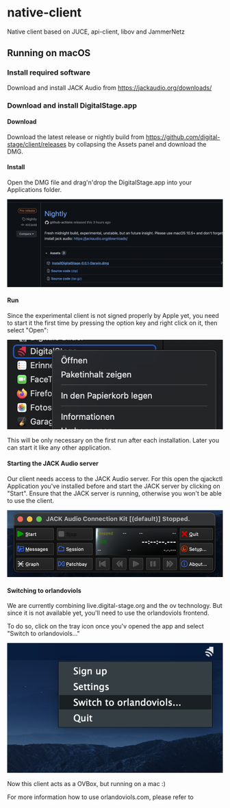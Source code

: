 # native-client

Native client based on JUCE, api-client, libov and JammerNetz

## Running on macOS

### Install required software

Download and install JACK Audio from https://jackaudio.org/downloads/

### Download and install DigitalStage.app

#### Download

Download the latest release or nightly build from https://github.com/digital-stage/client/releases by collapsing the Assets panel and download the DMG.

#### Install

Open the DMG file and drag'n'drop the DigitalStage.app into your Applications folder.

![alt Download](https://github.com/digital-stage/client/blob/main/doc/download-release.png?raw=true)

#### Run

Since the experimental client is not signed properly by Apple yet, you need to start it the first time by pressing the option key and right click on it, then select "Open":

![alt Download](https://github.com/digital-stage/client/blob/main/doc/first-open.png?raw=true)

This will be only necessary on the first run after each installation. Later you can start it like any other application.

#### Starting the JACK Audio server

Our client needs access to the JACK Audio server.
For this open the qjackctl Application you've installed before and start the JACK server by clicking on "Start".
Ensure that the JACK server is running, otherwise you won't be able to use the client.

![alt Download](https://github.com/digital-stage/client/blob/main/doc/start-jack-audio.png?raw=true)

#### Switching to orlandoviols

We are currently combining live.digital-stage.org and the ov technology.
But since it is not available yet, you'll need to use the orlandoviols frontend.

To do so, click on the tray icon once you'v opened the app and select "Switch to orlandoviols..."

![alt Switch to orlandoviols.com](https://github.com/digital-stage/client/blob/main/doc/switch-to-orlandoviols.png?raw=true)

Now this client acts as a OVBox, but running on a mac :)

For more information how to use orlandoviols.com, please refer to

